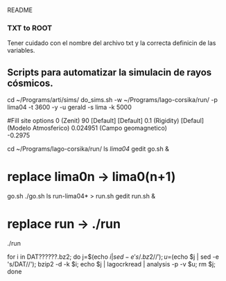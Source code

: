 README

### TXT to ROOT 

Tener cuidado con el nombre del archivo txt y la correcta definicin de las variables. 

## Scripts para automatizar la simulacin de rayos cósmicos. 
cd ~/Programs/arti/sims/
do_sims.sh -w ~/Programs/lago-corsika/run/ -p lima04 -t 3600 -y -u gerald -s lima -k 5000

#Fill site options
0              (Zenit)
90
[Default]
[Default]
0.1            (Rigidity)
[Defaul]       (Modelo Atmosferico)
0.024951	(Campo geomagnetico)   
-0.2975

cd ~/Programs/lago-corsika/run/
ls *lima04*
gedit go.sh &
# replace lima0n  -> lima0(n+1)
go.sh
./go.sh
ls run-lima04* > run.sh
gedit run.sh &
# replace run  -> ./run
./run


for i in DAT??????.bz2; do j=$(echo $i | sed -e 's/.bz2//'); u=$(echo $j | sed -e 's/DAT//'); bzip2 -d -k $i; echo $j | lagocrkread | analysis -p -v $u; rm $j; done
